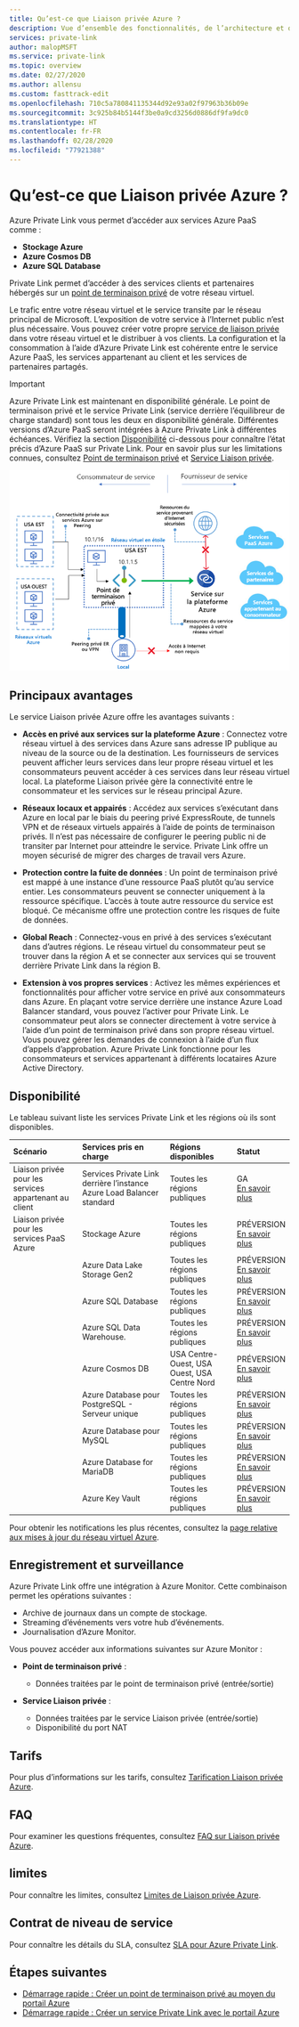 ```yaml
---
title: Qu’est-ce que Liaison privée Azure ?
description: Vue d’ensemble des fonctionnalités, de l’architecture et de l’implémentation d’Azure Private Link. Découvrez comment les points de terminaison privés Azure et le service Azure Private Link fonctionnent et comment les utiliser.
services: private-link
author: malopMSFT
ms.service: private-link
ms.topic: overview
ms.date: 02/27/2020
ms.author: allensu
ms.custom: fasttrack-edit
ms.openlocfilehash: 710c5a780841135344d92e93a02f97963b36b09e
ms.sourcegitcommit: 3c925b84b5144f3be0a9cd3256d0886df9fa9dc0
ms.translationtype: HT
ms.contentlocale: fr-FR
ms.lasthandoff: 02/28/2020
ms.locfileid: "77921388"
---
```

# <a name="what-is-azure-private-link"></a>Qu’est-ce que Liaison privée Azure ? 
Azure Private Link vous permet d’accéder aux services Azure PaaS comme :
 
 - **Stockage Azure**
 - **Azure Cosmos DB**
 - **Azure SQL Database**

Private Link permet d’accéder à des services clients et partenaires hébergés sur un [point de terminaison privé](private-endpoint-overview.md) de votre réseau virtuel.

Le trafic entre votre réseau virtuel et le service transite par le réseau principal de Microsoft. L’exposition de votre service à l’Internet public n’est plus nécessaire. Vous pouvez créer votre propre [service de liaison privée](private-link-service-overview.md) dans votre réseau virtuel et le distribuer à vos clients. La configuration et la consommation à l’aide d’Azure Private Link est cohérente entre le service Azure PaaS, les services appartenant au client et les services de partenaires partagés.

> [!IMPORTANT]
> Azure Private Link est maintenant en disponibilité générale. Le point de terminaison privé et le service Private Link (service derrière l’équilibreur de charge standard) sont tous les deux en disponibilité générale. Différentes versions d’Azure PaaS seront intégrées à Azure Private Link à différentes échéances. Vérifiez la section [Disponibilité](https://docs.microsoft.com/azure/private-link/private-link-overview#availability) ci-dessous pour connaître l’état précis d’Azure PaaS sur Private Link. Pour en savoir plus sur les limitations connues, consultez [Point de terminaison privé](private-endpoint-overview.md#limitations) et [Service Liaison privée](private-link-service-overview.md#limitations). 

![Vue d’ensemble du point de terminaison privé](media/private-link-overview/private-endpoint.png)

## <a name="key-benefits"></a>Principaux avantages
Le service Liaison privée Azure offre les avantages suivants :  
- **Accès en privé aux services sur la plateforme Azure** : Connectez votre réseau virtuel à des services dans Azure sans adresse IP publique au niveau de la source ou de la destination. Les fournisseurs de services peuvent afficher leurs services dans leur propre réseau virtuel et les consommateurs peuvent accéder à ces services dans leur réseau virtuel local. La plateforme Liaison privée gère la connectivité entre le consommateur et les services sur le réseau principal Azure. 
 
- **Réseaux locaux et appairés** : Accédez aux services s’exécutant dans Azure en local par le biais du peering privé ExpressRoute, de tunnels VPN et de réseaux virtuels appairés à l’aide de points de terminaison privés. Il n’est pas nécessaire de configurer le peering public ni de transiter par Internet pour atteindre le service. Private Link offre un moyen sécurisé de migrer des charges de travail vers Azure.
 
- **Protection contre la fuite de données** : Un point de terminaison privé est mappé à une instance d’une ressource PaaS plutôt qu’au service entier. Les consommateurs peuvent se connecter uniquement à la ressource spécifique. L’accès à toute autre ressource du service est bloqué. Ce mécanisme offre une protection contre les risques de fuite de données. 
 
- **Global Reach** : Connectez-vous en privé à des services s’exécutant dans d’autres régions. Le réseau virtuel du consommateur peut se trouver dans la région A et se connecter aux services qui se trouvent derrière Private Link dans la région B.  
 
- **Extension à vos propres services** : Activez les mêmes expériences et fonctionnalités pour afficher votre service en privé aux consommateurs dans Azure. En plaçant votre service derrière une instance Azure Load Balancer standard, vous pouvez l’activer pour Private Link. Le consommateur peut alors se connecter directement à votre service à l’aide d’un point de terminaison privé dans son propre réseau virtuel. Vous pouvez gérer les demandes de connexion à l’aide d’un flux d’appels d’approbation. Azure Private Link fonctionne pour les consommateurs et services appartenant à différents locataires Azure Active Directory. 

## <a name="availability"></a>Disponibilité 
 Le tableau suivant liste les services Private Link et les régions où ils sont disponibles. 

|Scénario  |Services pris en charge  |Régions disponibles | Statut  |
|:---------|:-------------------|:-----------------|:--------|
|Liaison privée pour les services appartenant au client|Services Private Link derrière l’instance Azure Load Balancer standard | Toutes les régions publiques  | GA <br/> [En savoir plus](https://docs.microsoft.com/azure/private-link/private-link-service-overview) |
|Liaison privée pour les services PaaS Azure   | Stockage Azure        |  Toutes les régions publiques      | PRÉVERSION <br/> [En savoir plus](/azure/storage/common/storage-private-endpoints)  |
|  | Azure Data Lake Storage Gen2        |  Toutes les régions publiques      | PRÉVERSION <br/> [En savoir plus](/azure/storage/common/storage-private-endpoints)  |
|  |  Azure SQL Database         | Toutes les régions publiques      |   PRÉVERSION <br/> [En savoir plus](https://docs.microsoft.com/azure/sql-database/sql-database-private-endpoint-overview)      |
||Azure SQL Data Warehouse.| Toutes les régions publiques |PRÉVERSION <br/> [En savoir plus](https://docs.microsoft.com/azure/sql-database/sql-database-private-endpoint-overview)|
||Azure Cosmos DB| USA Centre-Ouest, USA Ouest, USA Centre Nord |PRÉVERSION <br/> [En savoir plus](https://docs.microsoft.com/azure/cosmos-db/how-to-configure-private-endpoints)|
|  |  Azure Database pour PostgreSQL - Serveur unique         | Toutes les régions publiques      |   PRÉVERSION <br/> [En savoir plus](https://docs.microsoft.com/azure/postgresql/concepts-data-access-and-security-private-link)      |
|  |  Azure Database pour MySQL         | Toutes les régions publiques      |   PRÉVERSION <br/> [En savoir plus](https://docs.microsoft.com/azure/mysql/concepts-data-access-security-private-link)     |
|  |  Azure Database for MariaDB         | Toutes les régions publiques      |   PRÉVERSION <br/> [En savoir plus](https://docs.microsoft.com/azure/mariadb/concepts-data-access-security-private-link)      |
|  |  Azure Key Vault         | Toutes les régions publiques      |   PRÉVERSION   <br/> [En savoir plus](https://docs.microsoft.com/azure/key-vault/private-link-service)   |

Pour obtenir les notifications les plus récentes, consultez la [page relative aux mises à jour du réseau virtuel Azure](https://azure.microsoft.com/updates/?product=virtual-network).

## <a name="logging-and-monitoring"></a>Enregistrement et surveillance

Azure Private Link offre une intégration à Azure Monitor. Cette combinaison permet les opérations suivantes :

 - Archive de journaux dans un compte de stockage.
 - Streaming d’événements vers votre hub d’événements.
 - Journalisation d’Azure Monitor.

Vous pouvez accéder aux informations suivantes sur Azure Monitor : 
- **Point de terminaison privé** : 
    - Données traitées par le point de terminaison privé (entrée/sortie)
 
- **Service Liaison privée** :
    - Données traitées par le service Liaison privée (entrée/sortie)
    - Disponibilité du port NAT  
 
## <a name="pricing"></a>Tarifs   
Pour plus d’informations sur les tarifs, consultez [Tarification Liaison privée Azure](https://azure.microsoft.com/pricing/details/private-link/).
 
## <a name="faqs"></a>FAQ  
Pour examiner les questions fréquentes, consultez [FAQ sur Liaison privée Azure](private-link-faq.md).
 
## <a name="limits"></a>limites  
Pour connaître les limites, consultez [Limites de Liaison privée Azure](../azure-resource-manager/management/azure-subscription-service-limits.md#private-link-limits).

## <a name="service-level-agreement"></a>Contrat de niveau de service
Pour connaître les détails du SLA, consultez [SLA pour Azure Private Link](https://azure.microsoft.com/support/legal/sla/private-link/v1_0/).

## <a name="next-steps"></a>Étapes suivantes

- [Démarrage rapide : Créer un point de terminaison privé au moyen du portail Azure](create-private-endpoint-portal.md)
- [Démarrage rapide : Créer un service Private Link avec le portail Azure](create-private-link-service-portal.md)


 
